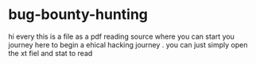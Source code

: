# bug-bounty-hunting

hi every this is a file as a pdf reading source where you can start you  journey here to begin a ehical hacking journey . you can just simply open the xt fiel and stat to read 
